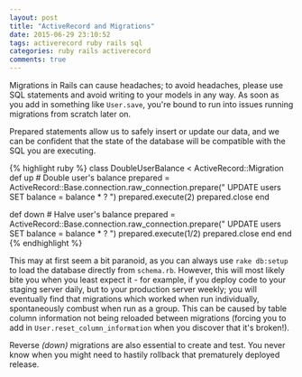 ```yaml
---
layout: post
title: "ActiveRecord and Migrations"
date: 2015-06-29 23:10:52
tags: activerecord ruby rails sql
categories: ruby rails activerecord
comments: true
---
```

Migrations in Rails can cause headaches; to avoid headaches, please use SQL
statements and avoid writing to your models in any way. As soon as you add in
something like `User.save`, you're bound to run into issues running migrations
from scratch later on.

Prepared statements allow us to safely insert or update our data, and we can be
confident that the state of the database will be compatible with the SQL you are
executing.

{% highlight ruby %}
class DoubleUserBalance < ActiveRecord::Migration
  def up
    # Double user's balance
    prepared = ActiveRecord::Base.connection.raw_connection.prepare("
      UPDATE users
      SET balance = balance * ?
    ")
    prepared.execute(2)
    prepared.close
  end

  def down
    # Halve user's balance
    prepared = ActiveRecord::Base.connection.raw_connection.prepare("
      UPDATE users
      SET balance = balance * ?
    ")
    prepared.execute(1/2)
    prepared.close
  end
end
{% endhighlight %}

This may at first seem a bit paranoid, as you can always use `rake db:setup` to
load the database directly from `schema.rb`. However, this will most likely bite
you when you least expect it - for example, if you deploy code to your staging
server daily, but to your production server weekly; you will eventually find that
migrations which worked when run individually, spontaneously combust when run as
a group. This can be caused by table column information not being reloaded
between migrations (forcing you to add in `User.reset_column_information` when
you discover that it's broken!).

Reverse *(down)* migrations are also essential to create and test. You never
know when you might need to hastily rollback that prematurely deployed release.

